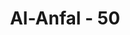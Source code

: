 ---
title: "Al-Anfal - 50"
no: 50
arabic_no: ٥٠
ayah: وَلَوْ تَرٰٓى اِذْ يَتَوَفَّى الَّذِيْنَ كَفَرُوا الْمَلٰۤىِٕكَةُ يَضْرِبُوْنَ وُجُوْهَهُمْ وَاَدْبَارَهُمْۚ وَذُوْقُوْا عَذَابَ الْحَرِيْقِ
translation: "Dan sekiranya kamu melihat ketika para malaikat mencabut nyawa orang-orang yang kafir sambil memukul wajah dan punggung mereka (dan berkata), “Rasakanlah olehmu siksa neraka yang membakar.”"
tafsir: "Dalam ayat ini Allah menjelaskan bahwa seandainya Rasulullah saw melihat dengan mata kepala sendiri keadaan orang-orang kafir Quraisy ketika dicabut nyawanya oleh para malaikat, sambil memukul muka dan belakangnya, tentulah Rasulullah akan merasa ngeri melihat azab itu. Di samping azab-azab yang dirasakan oleh tubuhnya, mereka menderita kesakitan pula karena hardikan dari malaikat yang berkata, \"Rasakanlah olehmu siksa neraka yang membakar.\" Sebenarnya apa yang diterangkan Allah pada ayat ini adalah persoalan yang termasuk perkara gaib, manusia tidak dapat melihat dan menyaksikan azab itu. Seandainya mereka dapat melihat, tentulah mereka akan menyaksikan suatu kejadian yang dahsyat, sehingga dapat menjadikan orang kafir lari dari kekafirannya, dan orang-orang zalim berhenti dari kezalimannya karena takut akibat-akibatnya. Menurut suatu riwayat, maksud ayat ini ialah: kaum Muslimin memukul mereka dari depan, sedang para malaikat memukul mereka dari belakang ketika Perang Badar. Hal ini menunjukkan mukjizat Nabi dalam menghadapi tentara Quraisy yang cukup besar."
---